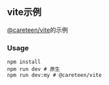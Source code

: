 ## vite示例

[@careteen/vite](https://github.com/careteenL/vite)的示例

### Usage

```shell
npm install
npm run dev # 原生
npm run dev:my # @careteen/vite
```